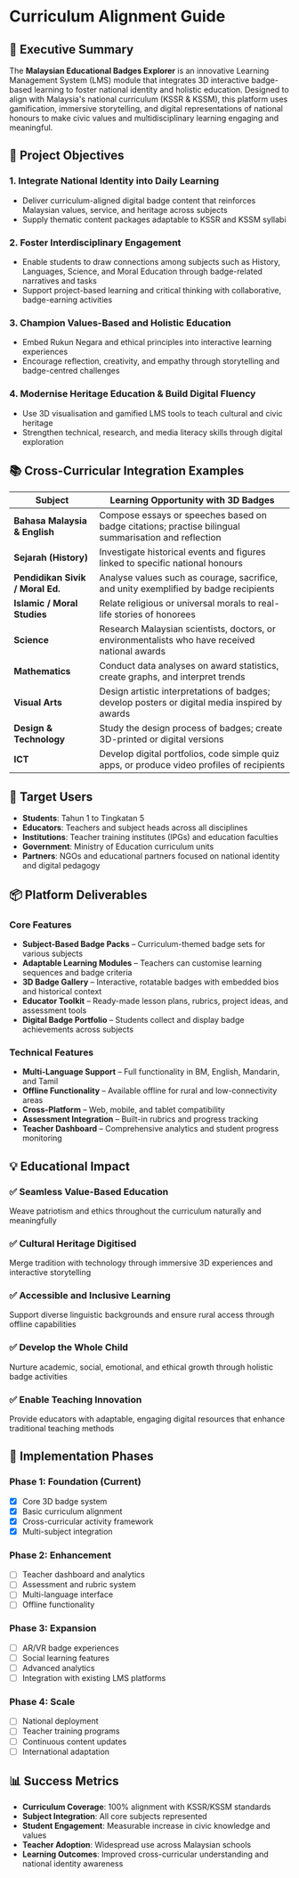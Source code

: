 # Curriculum Alignment Guide

## 🧭 Executive Summary

The **Malaysian Educational Badges Explorer** is an innovative Learning Management System (LMS) module that integrates 3D interactive badge-based learning to foster national identity and holistic education. Designed to align with Malaysia's national curriculum (KSSR & KSSM), this platform uses gamification, immersive storytelling, and digital representations of national honours to make civic values and multidisciplinary learning engaging and meaningful.

## 🎯 Project Objectives

### 1. Integrate National Identity into Daily Learning
- Deliver curriculum-aligned digital badge content that reinforces Malaysian values, service, and heritage across subjects
- Supply thematic content packages adaptable to KSSR and KSSM syllabi

### 2. Foster Interdisciplinary Engagement
- Enable students to draw connections among subjects such as History, Languages, Science, and Moral Education through badge-related narratives and tasks
- Support project-based learning and critical thinking with collaborative, badge-earning activities

### 3. Champion Values-Based and Holistic Education
- Embed Rukun Negara and ethical principles into interactive learning experiences
- Encourage reflection, creativity, and empathy through storytelling and badge-centred challenges

### 4. Modernise Heritage Education & Build Digital Fluency
- Use 3D visualisation and gamified LMS tools to teach cultural and civic heritage
- Strengthen technical, research, and media literacy skills through digital exploration

## 📚 Cross-Curricular Integration Examples

| Subject | Learning Opportunity with 3D Badges |
|---------|-------------------------------------|
| **Bahasa Malaysia & English** | Compose essays or speeches based on badge citations; practise bilingual summarisation and reflection |
| **Sejarah (History)** | Investigate historical events and figures linked to specific national honours |
| **Pendidikan Sivik / Moral Ed.** | Analyse values such as courage, sacrifice, and unity exemplified by badge recipients |
| **Islamic / Moral Studies** | Relate religious or universal morals to real-life stories of honorees |
| **Science** | Research Malaysian scientists, doctors, or environmentalists who have received national awards |
| **Mathematics** | Conduct data analyses on award statistics, create graphs, and interpret trends |
| **Visual Arts** | Design artistic interpretations of badges; develop posters or digital media inspired by awards |
| **Design & Technology** | Study the design process of badges; create 3D-printed or digital versions |
| **ICT** | Develop digital portfolios, code simple quiz apps, or produce video profiles of recipients |

## 👥 Target Users

- **Students**: Tahun 1 to Tingkatan 5
- **Educators**: Teachers and subject heads across all disciplines
- **Institutions**: Teacher training institutes (IPGs) and education faculties
- **Government**: Ministry of Education curriculum units
- **Partners**: NGOs and educational partners focused on national identity and digital pedagogy

## 📦 Platform Deliverables

### Core Features
- **Subject-Based Badge Packs** – Curriculum-themed badge sets for various subjects
- **Adaptable Learning Modules** – Teachers can customise learning sequences and badge criteria
- **3D Badge Gallery** – Interactive, rotatable badges with embedded bios and historical context
- **Educator Toolkit** – Ready-made lesson plans, rubrics, project ideas, and assessment tools
- **Digital Badge Portfolio** – Students collect and display badge achievements across subjects

### Technical Features
- **Multi-Language Support** – Full functionality in BM, English, Mandarin, and Tamil
- **Offline Functionality** – Available offline for rural and low-connectivity areas
- **Cross-Platform** – Web, mobile, and tablet compatibility
- **Assessment Integration** – Built-in rubrics and progress tracking
- **Teacher Dashboard** – Comprehensive analytics and student progress monitoring

## 💡 Educational Impact

### ✅ Seamless Value-Based Education
Weave patriotism and ethics throughout the curriculum naturally and meaningfully

### ✅ Cultural Heritage Digitised
Merge tradition with technology through immersive 3D experiences and interactive storytelling

### ✅ Accessible and Inclusive Learning
Support diverse linguistic backgrounds and ensure rural access through offline capabilities

### ✅ Develop the Whole Child
Nurture academic, social, emotional, and ethical growth through holistic badge activities

### ✅ Enable Teaching Innovation
Provide educators with adaptable, engaging digital resources that enhance traditional teaching methods

## 🔄 Implementation Phases

### Phase 1: Foundation (Current)
- [x] Core 3D badge system
- [x] Basic curriculum alignment
- [x] Cross-curricular activity framework
- [x] Multi-subject integration

### Phase 2: Enhancement
- [ ] Teacher dashboard and analytics
- [ ] Assessment and rubric system
- [ ] Multi-language interface
- [ ] Offline functionality

### Phase 3: Expansion
- [ ] AR/VR badge experiences
- [ ] Social learning features
- [ ] Advanced analytics
- [ ] Integration with existing LMS platforms

### Phase 4: Scale
- [ ] National deployment
- [ ] Teacher training programs
- [ ] Continuous content updates
- [ ] International adaptation

## 📊 Success Metrics

- **Curriculum Coverage**: 100% alignment with KSSR/KSSM standards
- **Subject Integration**: All core subjects represented
- **Student Engagement**: Measurable increase in civic knowledge and values
- **Teacher Adoption**: Widespread use across Malaysian schools
- **Learning Outcomes**: Improved cross-curricular understanding and national identity awareness